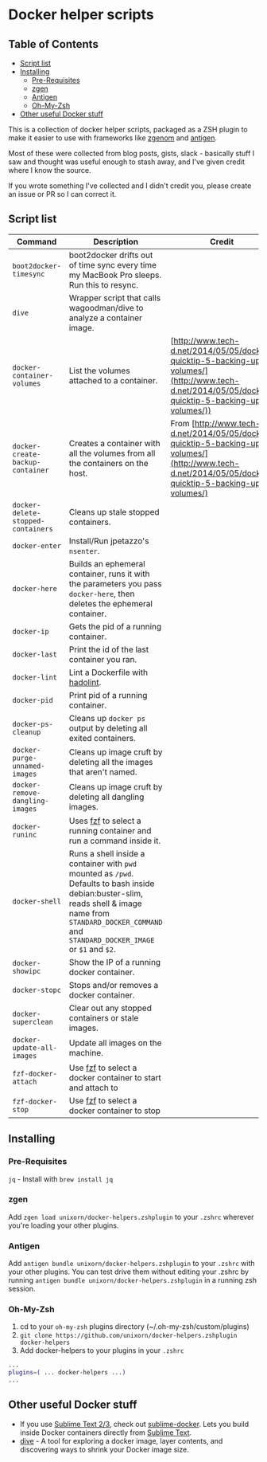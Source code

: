 # Docker helper scripts

<!-- START doctoc generated TOC please keep comment here to allow auto update -->
<!-- DON'T EDIT THIS SECTION, INSTEAD RE-RUN doctoc TO UPDATE -->
## Table of Contents

- [Script list](#script-list)
- [Installing](#installing)
  - [Pre-Requisites](#pre-requisites)
  - [zgen](#zgen)
  - [Antigen](#antigen)
  - [Oh-My-Zsh](#oh-my-zsh)
- [Other useful Docker stuff](#other-useful-docker-stuff)

<!-- END doctoc generated TOC please keep comment here to allow auto update -->

This is a collection of docker helper scripts, packaged as a ZSH plugin to make it easier to use with frameworks like [zgenom](https://github.com/jandamm/zgenom) and [antigen](https://github.com/zsh-users/antigen).

Most of these were collected from blog posts, gists, slack - basically stuff I saw and thought was useful enough to stash away, and I've given credit where I know the source.

If you wrote something I've collected and I didn't credit you, please create an issue or PR so I can correct it.

## Script list

Command | Description | Credit
------- | ----------- | ------
| `boot2docker-timesync` | boot2docker drifts out of time sync every time my MacBook Pro sleeps. Run this to resync. |
| `dive` | Wrapper script that calls wagoodman/dive to analyze a container image. |
| `docker-container-volumes` | List the volumes attached to a container. | [http://www.tech-d.net/2014/05/05/docker-quicktip-5-backing-up-volumes/](http://www.tech-d.net/2014/05/05/docker-quicktip-5-backing-up-volumes/))
| `docker-create-backup-container` | Creates a container with all the volumes from all the containers on the host. | From [http://www.tech-d.net/2014/05/05/docker-quicktip-5-backing-up-volumes/](http://www.tech-d.net/2014/05/05/docker-quicktip-5-backing-up-volumes/)
| `docker-delete-stopped-containers` | Cleans up stale stopped containers. |
| `docker-enter` | Install/Run jpetazzo's `nsenter`. |
| `docker-here` | Builds an ephemeral container, runs it with the parameters you pass `docker-here`, then deletes the ephemeral container. |
| `docker-ip` | Gets the pid of a running container. |
| `docker-last` | Print the id of the last container you ran. |
| `docker-lint` | Lint a Dockerfile with [hadolint](https://github.com/hadolint/hadolint). |
| `docker-pid` | Print pid of a running container. |
| `docker-ps-cleanup` | Cleans up `docker ps` output by deleting all exited containers. |
| `docker-purge-unnamed-images` | Cleans up image cruft by deleting all the images that aren't named. |
| `docker-remove-dangling-images` | Cleans up image cruft by deleting all dangling images. |
| `docker-runinc` | Uses [fzf](https://github.com/junegunn/fzf) to select a running container and run a command inside it. |
| `docker-shell` | Runs a shell inside a container with `pwd` mounted as `/pwd`. Defaults to bash inside debian:buster-slim, reads shell & image name from `STANDARD_DOCKER_COMMAND` and `STANDARD_DOCKER_IMAGE` or `$1` and `$2`. |
| `docker-showipc` | Show the IP of a running docker container. |
| `docker-stopc` | Stops and/or removes a docker container. |
| `docker-superclean` | Clear out any stopped containers or stale images. |
| `docker-update-all-images` | Update all images on the machine. |
| `fzf-docker-attach` | Use [fzf](https://github.com/junegunn/fzf) to select a docker container to start and attach to |
| `fzf-docker-stop` | Use [fzf](https://github.com/junegunn/fzf) to select a docker container to stop |

## Installing

### Pre-Requisites

`jq` - Install with `brew install jq`

### zgen

Add `zgen load unixorn/docker-helpers.zshplugin` to your `.zshrc` wherever you're loading your other plugins.

### Antigen

Add `antigen bundle unixorn/docker-helpers.zshplugin` to your `.zshrc` with your other plugins. You can test drive them without editing your .zshrc by running `antigen bundle unixorn/docker-helpers.zshplugin` in a running zsh session.

### Oh-My-Zsh

1. cd to your `oh-my-zsh` plugins directory (~/.oh-my-zsh/custom/plugins)
2. `git clone https://github.com/unixorn/docker-helpers.zshplugin docker-helpers`
3. Add docker-helpers to your plugins in your `.zshrc`
```zsh
...
plugins=( ... docker-helpers ...)
...
```

## Other useful Docker stuff

* If you use [Sublime Text 2/3](http://sublimetext.com), check out [sublime-docker](https://github.com/dockerparis/sublime-docker). Lets you build inside Docker containers directly from [Sublime Text](http://sublimetext.com).
* [dive](https://github.com/wagoodman/dive) - A tool for exploring a docker image, layer contents, and discovering ways to shrink your Docker image size.
